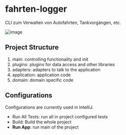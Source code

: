 # fahrten-logger

CLI zum Verwalten von Autofahrten, Tankvorgängen, etc.

![image](https://github.com/ntrenz/fahrten-logger/assets/100510761/7e21e94a-cc60-4c7d-aa2f-b90db343f4d6)

## Project Structure

1. main: controlling functionality and init
2. plugins: plugins for data access and other libraries
3. adapters: adapters to talk to the application
4. application: application code
5. domain: domain specific code

## Configurations

Configurations are currently used in IntelliJ.

- Run All Tests: run all in project configured tests
- Build: Build the whole project
- **Run App**: run main of the project 
